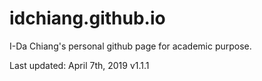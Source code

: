 # idchiang.github.io
I-Da Chiang's personal github page for academic purpose.

Last updated: April 7th, 2019
v1.1.1
